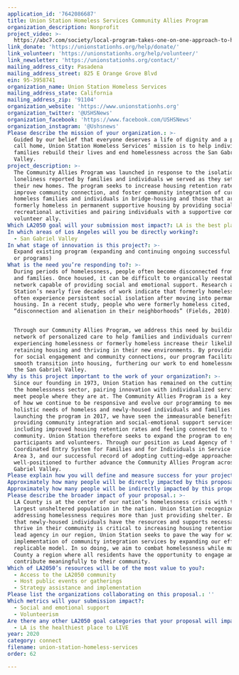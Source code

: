 ```yaml
---
application_id: '7642086687'
title: Union Station Homeless Services Community Allies Program
organization_description: Nonprofit
project_video: >-
  https://abc7.com/society/local-program-takes-one-on-one-approach-to-helping-homeless/5304222/
link_donate: 'https://unionstationhs.org/help/donate/'
link_volunteer: 'https://unionstationhs.org/help/volunteer/'
link_newsletter: 'https://unionstationhs.org/contact/'
mailing_address_city: Pasadena
mailing_address_street: 825 E Orange Grove Blvd
ein: 95-3958741
organization_name: Union Station Homeless Services
mailing_address_state: California
mailing_address_zip: '91104'
organization_website: 'https://www.unionstationhs.org'
organization_twitter: '@USHSNews'
organization_facebook: 'https://www.facebook.com/USHSNews'
organization_instagram: '@Ushsnews'
Please describe the mission of your organization.: >-
  Guided by our belief that everyone deserves a life of dignity and a place to
  call home, Union Station Homeless Services’ mission is to help individuals and
  families rebuild their lives and end homelessness across the San Gabriel
  Valley. 
project_description: >-
  The Community Allies Program was launched in response to the isolation and
  loneliness reported by families and individuals we served as they settled into
  their new homes. The program seeks to increase housing retention rates,
  improve community connection, and foster community integration of currently
  homeless families and individuals in bridge-housing and those that are
  formerly homeless in permanent supportive housing by providing social and
  recreational activities and pairing individuals with a supportive community
  volunteer ally.
Which LA2050 goal will your submission most impact?: LA is the best place to CONNECT
In which areas of Los Angeles will you be directly working?:
  - San Gabriel Valley
In what stage of innovation is this project?: >-
  Expand existing program (expanding and continuing ongoing successful projects
  or programs)
What is the need you’re responding to?: >-
  During periods of homelessness, people often become disconnected from friends
  and families. Once housed, it can be difficult to organically reestablish a
  network capable of providing social and emotional support. Research and Union
  Station’s nearly five decades of work indicate that formerly homeless people
  often experience persistent social isolation after moving into permanent
  housing. In a recent study, people who were formerly homeless cited,
  “disconnection and alienation in their neighborhoods” (Fields, 2010). 


  Through our Community Allies Program, we address this need by building a
  network of personalized care to help families and individuals currently
  experiencing homelessness or formerly homeless increase their likelihood of
  retaining housing and thriving in their new environments. By providing avenues
  for social engagement and community connections, our program facilitates a
  smooth transition into housing, furthering our work to end homelessness across
  the San Gabriel Valley.
Why is this project important to the work of your organization?: >-
  Since our founding in 1973, Union Station has remained on the cutting edge of
  the homelessness sector, pairing innovation with individualized services that
  meet people where they are at. The Community Allies Program is a key example
  of how we continue to be responsive and evolve our programming to meet the
  holistic needs of homeless and newly-housed individuals and families. Since
  launching the program in 2017, we have seen the immeasurable benefits of
  providing community integration and social-emotional support services
  including improved housing retention rates and feeling connected to the
  community. Union Station therefore seeks to expand the program to engage more
  participants and volunteers. Through our position as Lead Agency of the
  Coordinated Entry System for Families and for Individuals in Service Planning
  Area 3, and our successful record of adopting cutting-edge approaches, we are
  well-positioned to further advance the Community Allies Program across the San
  Gabriel Valley.
Please explain how you will define and measure success for your project.: "Through the Community Allies Program, our vision for success includes:\n●\tServing at least 85 families and individuals in bridge housing or permanent supportive housing;\n●\tProviding 50 new participants with community integration support services;\n●\tRecruiting and training 30 new volunteer community allies;\n●\tSustaining engagement with 35 current program participants and 45 current volunteer community allies; and\n●\tCreating 30 new successful matches and maintain those connections for at least six months (NOTE: some participants and allies are not immediately matched; we engage them through events and referrals to ensure they receive reintegration services as they wait for the right match to be made).\n\nAs a result of our work, we anticipate:\n●\t90% of participants receiving community integration support services will retain their housing;\n●\t80% of participants are satisfied with their new housing and neighborhood;\n●\t75% of participants will feel an improved quality of life; and\n●\t50% of participants will report feeling connected to their new community.\n\nTo evaluate the success of our Community Allies program, we conduct surveys using a quality of life indicator tool to measure outcomes for participants who have been in the program for at least six months. Additionally, our housing programs collect data from participants about what services they are receiving and housing retention rates, which is entered into the Homeless Management Information System (HMIS) database."
Approximately how many people will be directly impacted by this proposal?: '160'
Approximately how many people will be indirectly impacted by this proposal?: '4700'
Please describe the broader impact of your proposal.: >-
  LA County is at the center of our nation’s homelessness crisis with the
  largest unsheltered population in the nation. Union Station recognizes that
  addressing homelessness requires more than just providing shelter. Ensuring
  that newly-housed individuals have the resources and supports necessary to
  thrive in their community is critical to increasing housing retention. As a
  lead agency in our region, Union Station seeks to pave the way for wide-scale
  implementation of community integration services by expanding our effective,
  replicable model. In so doing, we aim to combat homelessness while making LA
  County a region where all residents have the opportunity to engage and
  contribute meaningfully to their community.
Which of LA2050’s resources will be of the most value to you?:
  - Access to the LA2050 community
  - Host public events or gatherings
  - Strategy assistance and implementation
Please list the organizations collaborating on this proposal.: ''
Which metrics will your submission impact?:
  - Social and emotional support
  - Volunteerism
Are there any other LA2050 goal categories that your proposal will impact?:
  - LA is the healthiest place to LIVE
year: 2020
category: connect
filename: union-station-homeless-services
order: 62

---
```

